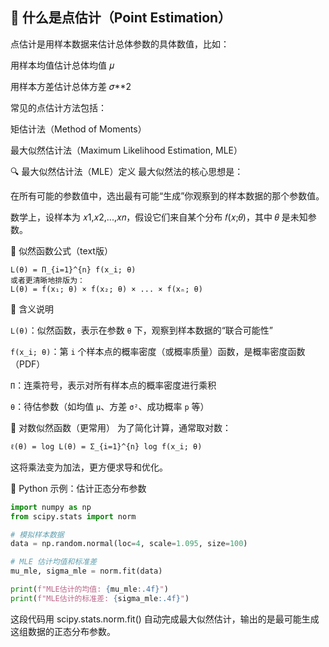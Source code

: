 ## 🎯 什么是点估计（Point Estimation）
点估计是用样本数据来估计总体参数的具体数值，比如：

用样本均值估计总体均值 𝜇

用样本方差估计总体方差 𝜎**2

常见的点估计方法包括：

矩估计法（Method of Moments）

最大似然估计法（Maximum Likelihood Estimation, MLE）

🔍 最大似然估计法（MLE）定义
最大似然法的核心思想是：

在所有可能的参数值中，选出最有可能“生成”你观察到的样本数据的那个参数值。

数学上，设样本为 𝑥1,𝑥2,...,𝑥𝑛，假设它们来自某个分布 𝑓(𝑥;𝜃)，其中 𝜃 是未知参数。

📐 似然函数公式（text版）
```代码
L(θ) = Π_{i=1}^{n} f(x_i; θ)
或者更清晰地排版为：
L(θ) = f(x₁; θ) × f(x₂; θ) × ... × f(xₙ; θ)
```


📌 含义说明

`L(θ)`：似然函数，表示在参数 `θ` 下，观察到样本数据的“联合可能性”

`f(x_i; θ)`：第 `i` 个样本点的概率密度（或概率质量）函数，是概率密度函数（PDF）

`Π`：连乘符号，表示对所有样本点的概率密度进行乘积

`θ`：待估参数（如均值 `μ`、方差 `σ²`、成功概率 `p` 等）

🧠 对数似然函数（更常用）
为了简化计算，通常取对数：

```代码
ℓ(θ) = log L(θ) = Σ_{i=1}^{n} log f(x_i; θ)
```
这将乘法变为加法，更方便求导和优化。

🧪 Python 示例：估计正态分布参数
```python
import numpy as np
from scipy.stats import norm

# 模拟样本数据
data = np.random.normal(loc=4, scale=1.095, size=100)

# MLE 估计均值和标准差
mu_mle, sigma_mle = norm.fit(data)

print(f"MLE估计的均值: {mu_mle:.4f}")
print(f"MLE估计的标准差: {sigma_mle:.4f}")
```
这段代码用 scipy.stats.norm.fit() 自动完成最大似然估计，输出的是最可能生成这组数据的正态分布参数。
